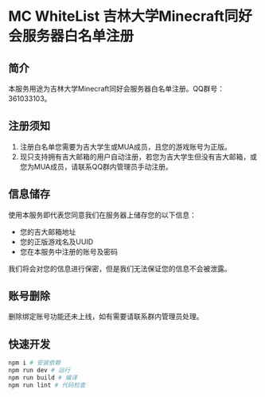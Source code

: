 # MC WhiteList 吉林大学Minecraft同好会服务器白名单注册

## 简介

本服务用途为吉林大学Minecraft同好会服务器白名单注册。QQ群号：361033103。

## 注册须知

1. 注册白名单您需要为吉大学生或MUA成员，且您的游戏账号为正版。
2. 现只支持拥有吉大邮箱的用户自动注册，若您为吉大学生但没有吉大邮箱，或您为MUA成员，请联系QQ群内管理员手动注册。

## 信息储存

使用本服务即代表您同意我们在服务器上储存您的以下信息：

- 您的吉大邮箱地址
- 您的正版游戏名及UUID
- 您在本服务中注册的账号及密码

我们将会对您的信息进行保密，但是我们无法保证您的信息不会被泄露。

## 账号删除

删除绑定账号功能还未上线，如有需要请联系群内管理员处理。

## 快速开发

```bash
npm i # 安装依赖
npm run dev # 运行
npm run build # 编译
npm run lint # 代码检查
```
